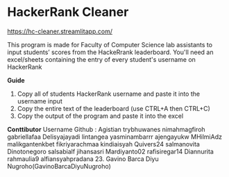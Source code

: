 # HackerRank Cleaner
https://hc-cleaner.streamlitapp.com/

This program is made for Faculty of Computer Science lab assistants to input students’ scores from the HackeRrank leaderboard. You'll need an excel/sheets containing the entry of every student's username on HackerRank

**Guide**
1. Copy all of students HackerRank username and paste it into the username input
2. Copy the entire text of the leaderboard (use CTRL+A then CTRL+C)
3. Copy the output of the program and paste it into the excel

**Conttibutor**
Username Github :
Agistian
trybhuwanes
nimahmagfiroh
gabriellafaa
Delisyajayadi
lintangea
yasminambarrr
ajengayukw
MHilmiAdz
malikgantenkbet
fikriyarachmaa
kindiaisyah
Quivers24
salmanovita
Dinotonegoro
salsabialf
jihansasri
Mardiyanto02
rafisiregar14
Diannurita
rahmaulia9
alfiansyahpradana
23. Gavino Barca Diyu Nugroho(GavinoBarcaDiyuNugroho)
